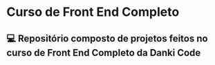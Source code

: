 # Curso de Front End Completo

## :computer: Repositório composto de projetos feitos no curso de Front End Completo da Danki Code
